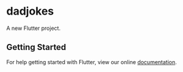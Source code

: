 # dadjokes

A new Flutter project.

## Getting Started

For help getting started with Flutter, view our online
[documentation](http://flutter.io/).
